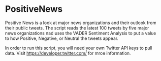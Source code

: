 # PositiveNews

Positive News is a look at major news organizations and their outlook from their public tweets.
The script reads the latest 100 tweets by five major news organizations nad uses the VADER Sentiment Analysis to put a value to how Positive, Negative, or Neutral the tweets appear.

In order to run this script, you will need your own Twitter API keys to pull data.
Visit https://developer.twitter.com/ for mroe information.
